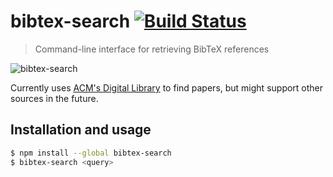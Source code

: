 # bibtex-search [![Build Status](https://travis-ci.org/ekmartin/bibtex-search.svg?branch=master)](https://travis-ci.org/ekmartin/bibtex-search)

> Command-line interface for retrieving BibTeX references

![bibtex-search](https://i.imgur.com/MAx3vXx.gif)

Currently uses [ACM's Digital Library](https://dl.acm.org/) to find papers, but
might support other sources in the future.

## Installation and usage

```bash
$ npm install --global bibtex-search
$ bibtex-search <query>
```
